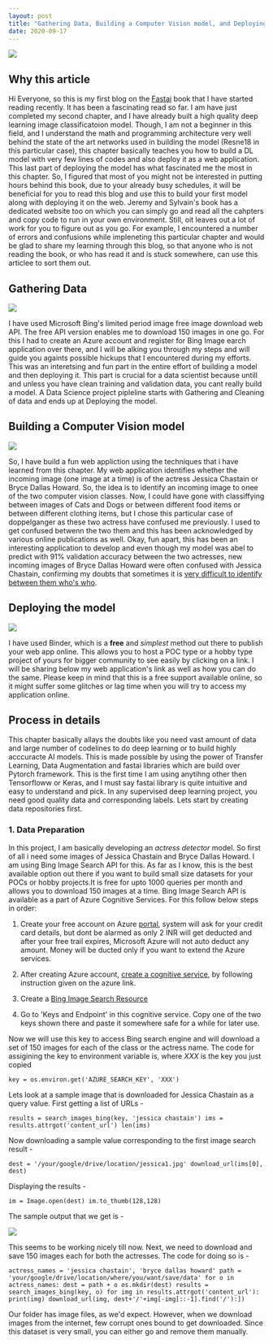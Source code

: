 ```yaml
---
layout: post
title: "Gathering Data, Building a Computer Vision model, and Deploying the model"
date: 2020-09-17
---
```

![](/images/photos-hobby-g29arbbvPjo-unsplash.jpg)

## Why this article

Hi Everyone, so this is my first blog on the [Fastai](https://www.amazon.in/Deep-Learning-Coders-fastai-PyTorch/dp/1492045527) book that I have started reading recently. It has been a fascinating read so far. I am have just completed my second chapter, and I have already built a high quality deep learning image classificatoion model. Though, I am not a beginner in this field, and I understand the math and programming architecture very well behind the state of the art networks used in  building the model (Resne18 in this particular case), this chapter basically teaches you how to build a DL model with very few lines of codes and also deploy it as a web application. This last part of deploying the model has what fascinated me the most in this chapter. So, I figured that most of you might not be interested in putting hours behind this book, due to your already busy schedules, it will be beneficial for you to read this blog and use this to build your first model along with deploying it on the web. Jeremy and Sylvain's book has a dedicated website too on which you can simply go and read all the cahpters and copy code to run in your own environment. Still, oit leaves out a lot of work for you to figure out as you go. For example, I encountered a number of errors and confusions while impleneting this particular chapter and would be glad to share my learning through this blog, so that anyone who is not reading the book, or who has read it and is stuck somewhere, can use this articlee to sort them out.

## Gathering Data

![](/images/hector-j-rivas-QNc9tTNHRyI-unsplash.jpg)

I have used Microsoft Bing's limited period image free image download web API. The free API version enables me to download 150 images in one go. For this I had to create an Azure account and register for Bing Image earch application over there, and I will be alking you through my steps and will guide you againts possible hickups that I encountered during my efforts. This was an interetsing and fun part in the entire effort of building a model and then deploying it.
This part is crucial for a data scientist because untill and unless you have clean training and validation data, you cant really build a model. A Data Science project pipleline starts with Gathering and Cleaning of data and ends up at Deploying the model.

## Building a Computer Vision model

![](/images/chap2_fastai.jpeg)

So, I have build a fun web appliction using the techniques that i have learned from this chapter. My web application identifies whether the incoming image (one image at a time) is of the actress Jessica Chastain or Bryce Dallas Howard. So, the idea is to identify an incoming image to onee of the two computer vision classes. Now, I could have gone with classiffying between images of Cats and Dogs or between different food items or between different clothing items, but I chose this particular case of doppelganger as these two actress have confused me previously. I used to get confused betwenn the two them and this has been acknowledged by various online publications as well. Okay, fun apart, this has been an interesting application to develop and even though my model was abel to predict with 91% validation accuracy between the two actresses, new incoming images of Bryce Dallas Howard were often confused with Jessica Chastain, confirming my doubts that sometimes it is [very difficult to identify between them who's who](https://www.today.com/video/can-you-tell-jessica-chastain-and-bryce-dallas-howard-apart-461250627836).

## Deploying the model
![](/images/mybinder.png)

I have used Binder, which is a **free** and _simplest_ method out there to publish your web app online. This allows you to host a POC type or a hobby type project of yours for bigger community to see easily by clicking on a link. I will be sharing below my web application's link as well as how you can do the same. Please keep in mind that this is a free support available online, so it might suffer some glitches or lag time when you will try to access my application online.

## Process in details

This chapter basically allays the doubts like you need vast amount of data and large number of codelines to do deep learning or to build highly acccuracte AI models. This is made possible by using the power of Transfer Learning, Data Augmentation and fastai libraries which are build over Pytorch framework. This is the first time I am using anytihng other then Tensorfloww or Keras, and I must say fastai library is quite intuitive and easy to understand and pick. In any supervised deep learning project, you need good quality data and corresponding labels. Lets start by creating data repositories first.

### 1.  Data Preparation
In this project, I am basically developing an _actress detector_ model. So first of all i need some images of Jessica Chastain and Bryce Dallas Howard. I am using Bing Image Search API for this. As far as I know, this is the best available option out there if you want to build small size datasets for your POCs or hobby projects.It is free for upto 1000 queries per month and allows you to download 150 images at a time. Bing Image Search API is available as a part of Azure Cognitive Services. For this follow below steps in order:

1. Create your free account on Azure [portal](https://azure.microsoft.com/en-in/free/), system will ask for your credit card details, but dont be alarmed as only 2 INR will get deducted and after your free trail expires, Microsoft Azure will not auto deduct any amount. Money will be ducted only if you want to extend the Azure services.

2. After creating Azure account, [create a cognitive service](https://portal.azure.com/#create/Microsoft.CognitiveServicesAllInOne), by following instruction given on the azure link.

3. Create a [Bing Image Search Resource](https://portal.azure.com/#create/Microsoft.CognitiveServicesBingSearch-v7)

4. Go to 'Keys and Endpoint' in this cognitive service. Copy one of the two keys shown there and paste it somewhere safe for a while for later use.

Now we will use this key to access Bing search engine and will download a set of 150 images for each of the class or the actress name. The code for assigining the key to environment variable is, where _XXX_ is the key you just copied  

`key = os.environ.get('AZURE_SEARCH_KEY', 'XXX')`

Lets look at a sample image that is downloaded for Jessica Chastain as a query value. First getting a list of URLs -

`results = search_images_bing(key, 'jessica chastain')
ims = results.attrgot('content_url')
len(ims)`

Now downloading a sample value corresponding to the first image search result -

`dest = '/your/google/drive/location/jessica1.jpg'
download_url(ims[0], dest)`

Displaying the results -

`im = Image.open(dest)
im.to_thumb(128,128)`

The sample output that we get is -

![]('/images/download.png')

This seems to be working nicely till now. Next, we need to download and save 150 images each for both the actresses. The code for doing so is -

`actress_names = 'jessica chastain', 'bryce dallas howard'
path = 'your/google/drive/location/where/you/want/save/data'
for o in actress_names:
    dest = path + o
    os.mkdir(dest)
    results = search_images_bing(key, o)
    for img in results.attrgot('content_url'):
      print(img)
      download_url(img, dest+'/'+img[-img[::-1].find('/'):])`

Our folder has image files, as we'd expect. However, when we download images from the internet, few corrupt ones bound to get downloaded. Since this dataset is very small, you can either go and remove them manually.
